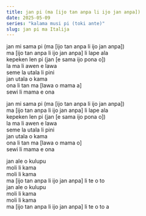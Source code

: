 ```yaml
---
title: jan pi (ma [ijo tan anpa li ijo jan anpa])
date: 2025-05-09
series: "kalama musi pi (toki ante)"
slug: jan pi ma Italija
---
```


jan mi sama pi (ma [ijo tan anpa li ijo jan anpa])  
ma [ijo tan anpa li ijo jan anpa] li lape ala  
kepeken len pi (jan [e sama ijo pona o])  
la ma li awen e lawa  
seme la utala li pini  
jan utala o kama  
ona li tan ma [lawa o mama a]  
sewi li mama e ona  

jan mi sama pi (ma [ijo tan anpa li ijo jan anpa])  
ma [ijo tan anpa li ijo jan anpa] li lape ala  
kepeken len pi (jan [e sama ijo pona o])  
la ma li awen e lawa  
seme la utala li pini  
jan utala o kama  
ona li tan ma [lawa o mama o]  
sewi li mama e ona  

jan ale o kulupu  
moli li kama  
moli li kama  
ma [ijo tan anpa li ijo jan anpa] li te o to  
jan ale o kulupu  
moli li kama  
moli li kama  
ma [ijo tan anpa li ijo jan anpa] li te o to a  
